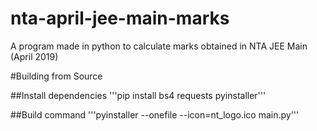 # nta-april-jee-main-marks
A program made in python to calculate marks obtained in NTA JEE Main (April 2019)

#Building from Source

##Install dependencies
'''pip install bs4 requests pyinstaller'''

##Build command
'''pyinstaller --onefile --icon=nt_logo.ico main.py'''

